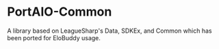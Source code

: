 # PortAIO-Common
A library based on LeagueSharp's Data, SDKEx, and Common which has been ported for EloBuddy usage.
